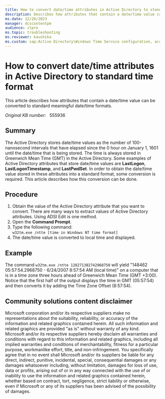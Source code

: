 ```yaml
---
title: How to convert date/time attributes in Active Directory to standard time format
description: Describes how attributes that contain a date/time value can be converted to standard meaningful date/time formats.
ms.date: 12/26/2023
manager: dcscontentpm
audience: itpro
ms.topic: troubleshooting
ms.reviewer: kaushika
ms.custom: sap:Active Directory\Windows Time Service configuration, accuracy, and synchronization, csstroubleshoot
---
```

# How to convert date/time attributes in Active Directory to standard time format

This article describes how attributes that contain a date/time value can be converted to standard meaningful date/time formats.

_Original KB number:_ &nbsp; 555936

## Summary

The Active Directory stores date/time values as the number of 100-nanosecond intervals that have elapsed since the 0 hour on January 1, 1601 until the date/time that is being stored. The time is always stored in Greenwich Mean Time (GMT) in the Active Directory. Some examples of Active Directory attributes that store date/time values are **LastLogon**, **LastLogonTimestamp**, and **LastPwdSet**. In order to obtain the date/time value stored in these attributes into a standard format, some conversion is required. This article describes how this conversion can be done.

## Procedure

1. Obtain the value of the Active Directory attribute that you want to convert. There are many ways to extract values of Active Directory attributes. Using ADSI Edit is one method.
2. Open the **Command Prompt**.
3. Type the following command:  
    `w32tm.exe /ntte [time in Windows NT time format]`
4. The date/time value is converted to local time and displayed.

## Example

The command `w32tm.exe /ntte 128271382742968750` will yield "148462 05:57:54.2968750 - 6/24/2007 8:57:54 AM (local time)" on a computer that is in a time zone three hours ahead of Greenwich Mean Time (GMT +3:00). Notice that the first half of the output displays the time in GMT (05:57:54) and then converts it by adding the Time Zone Offset (8:57:54).

## Community solutions content disclaimer

Microsoft corporation and/or its respective suppliers make no representations about the suitability, reliability, or accuracy of the information and related graphics contained herein. All such information and related graphics are provided "as is" without warranty of any kind. Microsoft and/or its respective suppliers hereby disclaim all warranties and conditions with regard to this information and related graphics, including all implied warranties and conditions of merchantability, fitness for a particular purpose, workmanlike effort, title, and non-infringement. You specifically agree that in no event shall Microsoft and/or its suppliers be liable for any direct, indirect, punitive, incidental, special, consequential damages or any damages whatsoever including, without limitation, damages for loss of use, data or profits, arising out of or in any way connected with the use of or inability to use the information and related graphics contained herein, whether based on contract, tort, negligence, strict liability or otherwise, even if Microsoft or any of its suppliers has been advised of the possibility of damages.
